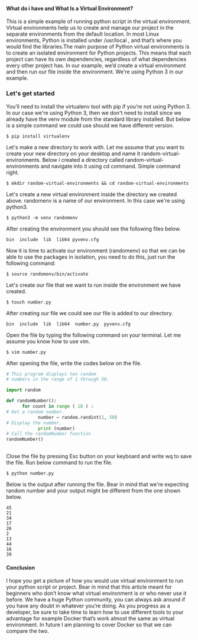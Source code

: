 #### What do i have and What Is a Virtual Environment?

This is a simple example of running python script in the virtual environment. Virtual environments help us to create and manage our project in the separate environments from the default location. In most Linux environments, Python is installed under /usr/local , and that’s where you would find the libraries.The main purpose of Python virtual environments is to create an isolated environment for Python projects. This means that each project can have its own dependencies, regardless of what dependencies every other project has. In our  example, we’d create a virtual environment and then run our file inside the environment. We're using Python 3 in our example.

### Let's get started

You’ll need to install the virtualenv tool with pip if you’re not using Python 3. In our case we're using Python 3, then we don't need to install since we already have the venv module from the standard library installed. But below is a simple command we could use should we have different version.
```
$ pip install virtualenv    
 ```
Let's make a new directory to work with. Let me assume that you want to create your new directory on your desktop and name it random-virtual-environments. Below i created a directory called random-virtual-environments and navigate into it using cd command. Simple command right.
```
$ mkdir random-virtual-environments && cd random-virtual-environments    
```
Let's create a new virtual environment inside the directory we created above. randomenv is a name of our environment. In this case we're using python3.

```
$ python3 -m venv randomenv
```

After creating the environment you should see the following files below.
```
bin  include  lib  lib64 pyvenv.cfg
```
Now it is time to activate our environment (randomenv) so that we can be able to use the packages in isolation, you need to do this, just run the following command:

```
$ source randomenv/bin/activate
```
Let's create our file that we want to run inside the environment we have created.
```
$ touch number.py
```
After creating our file we could see our file is added to our directory.
```
bin  include  lib  lib64  number.py  pyvenv.cfg

```
Open the file by typing the following command on your terminal. Let me assume you know how to use vim.
```
$ vim number.py
```
After opening the file, write the codes below on the file.
```py
# This program displays ten random
# numbers in the range of 1 through 50.

import random

def randomNumber():
      for count in range ( 10 ) :
# Get a random number.
            number = random.randint(1, 50)
# Display the number.
            print (number)
# Call the randomNumber function
randomNumber()
                
```
Close the file by pressing Esc button on your keyboard and write wq to save the file. Run below command to run the file.
```
$ python number.py
```
Below is the output after running the file. Bear in mind that we're expecting random number and your output might be different from the one shown below.
```
45
21
34
17
26
2
13
44
16
39
```
#### Conclusion
I hope you get a picture of how you would use virtual environment to run your python script or project. Bear in mind that this article meant for beginners who don’t know what virtual environment is or who never use it before. We have a huge Python community, you can always ask around if you have any doubt in whatever you’re doing. As you progress as a developer, be sure to take time to learn how to use different tools to your advantage for example Docker that’s work almost the same as virtual environment. In future I am planning to cover Docker so that we can compare the two.
